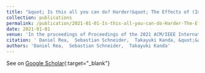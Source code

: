 ```yaml
---
title: "&quot; Is this all you can do? Harder!&quot; The Effects of (Im) Polite Robot Encouragement on Exercise Effort"
collection: publications
permalink: /publication/2021-01-01-Is-this-all-you-can-do-Harder-The-Effects-of-Im-Polite-Robot-Encouragement-on-Exercise-Effort
date: 2021-01-01
venue: 'In the proceedings of Proceedings of the 2021 ACM/IEEE International Conference on Human-Robot Interaction'
citation: ' Daniel Rea,  Sebastian Schneider,  Takayuki Kanda, &quot;&amp;quot; Is this all you can do? Harder!&amp;quot; The Effects of (Im) Polite Robot Encouragement on Exercise Effort.&quot; In the proceedings of Proceedings of the 2021 ACM/IEEE International Conference on Human-Robot Interaction, 2021.'
authors: 'Daniel Rea,  Sebastian Schneider,  Takayuki Kanda'
---
```

See on [Google Scholar](https://scholar.google.com/scholar?q=&quot;+Is+this+all+you+can+do?+Harder!&quot;+The+Effects+of+(Im)+Polite+Robot+Encouragement+on+Exercise+Effort){:target="_blank"}